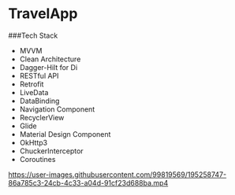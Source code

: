 # TravelApp

###Tech Stack

- MVVM
- Clean Architecture
- Dagger-Hilt for Di
- RESTful API
- Retrofit
- LiveData
- DataBinding
- Navigation Component
- RecyclerView
- Glide
- Material Design Component
- OkHttp3
- ChuckerInterceptor
- Coroutines



https://user-images.githubusercontent.com/99819569/195258747-86a785c3-24cb-4c33-a04d-91cf23d688ba.mp4

